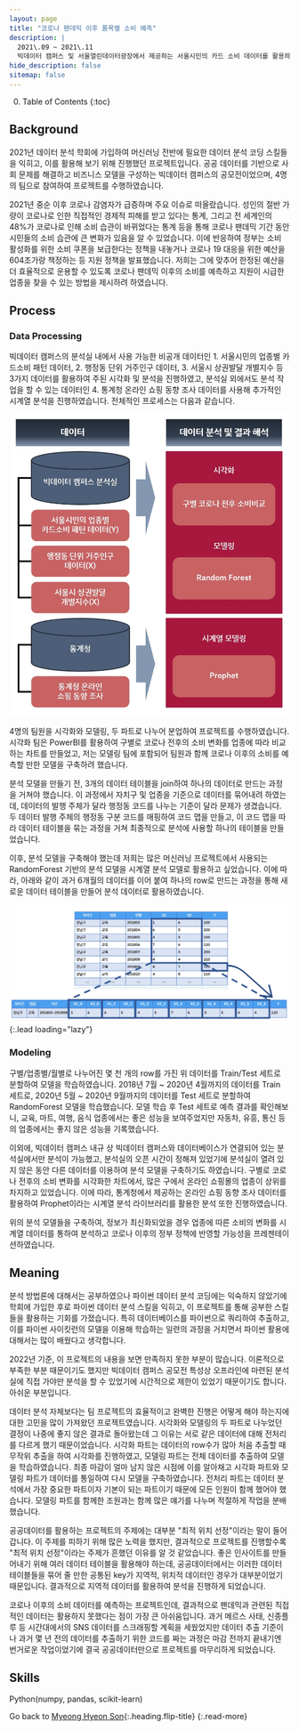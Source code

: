 ```yaml
---
layout: page
title: "코로나 팬데믹 이후 품목별 소비 예측"
description: |
  2021\.09 ~ 2021\.11  
  빅데이터 캠퍼스 및 서울열린데이터광장에서 제공하는 서울시민의 카드 소비 데이터를 활용하여 코로나 이후 품목별 소비를 분석한 팀 프로젝트입니다.
hide_description: false
sitemap: false
---
```


0. Table of Contents
{:toc}

## Background

2021년 데이터 분석 학회에 가입하여 머신러닝 전반에 필요한 데이터 분석 코딩 스킬들을 익히고, 이를 활용해 보기 위해 진행했던 프로젝트입니다. 공공 데이터를 기반으로 사회 문제를 해결하고 비즈니스 모델을 구성하는 빅데이터 캠퍼스의 공모전이었으며, 4명의 팀으로 참여하여 프로젝트를 수행하였습니다. 

2021년 중순 이후 코로나 감염자가 급증하며 주요 이슈로 떠올랐습니다. 성인의 절반 가량이 코로나로 인한 직접적인 경제적 피해를 받고 있다는 통계, 그리고 전 세계인의 48%가 코로나로 인해 소비 습관이 바뀌었다는 통계 등을 통해 코로나 팬데믹 기간 동안 시민들의 소비 습관에 큰 변화가 있음을 알 수 있었습니다. 이에 반응하여 정부는 소비 활성화를 위한 소비 쿠폰을 보급한다는 정책을 내놓거나 코로나 19 대응을 위한 예산을 604조가량 책정하는 등 지원 정책을 발표했습니다. 저희는 그에 맞추어 한정된 예산을 더 효율적으로 운용할 수 있도록 코로나 팬데믹 이후의 소비를 예측하고 지원이 시급한 업종을 찾을 수 있는 방법을 제시하려 하였습니다.


## Process

### Data Processing

빅데이터 캠퍼스의 분석실 내에서 사용 가능한 비공개 데이터인 1. 서울시민의 업종별 카드소비 패턴 데이터, 2. 행정동 단위 거주인구 데이터, 3. 서울시 상권발달 개별지수 등 3가지 데이터를 활용하여 주된 시각화 및 분석을 진행하였고, 분석실 외에서도 분석 작업을 할 수 있는 데이터인 4. 통계청 온라인 쇼핑 동향 조사 데이터를 사용해 추가적인 시계열 분석을 진행하였습니다. 전체적인 프로세스는 다음과 같습니다.

<p align="center">
  <img width="500" src="/assets/img/projects/covid-process-all.jpg">
</p>

4명의 팀원을 시각화와 모델링, 두 파트로 나누어 분업하여 프로젝트를 수행하였습니다. 시각화 팀은 PowerBI를 활용하여 구별로 코로나 전후의 소비 변화를 업종에 따라 비교하는 차트를 만들었고, 저는 모델링 팀에 포함되어 팀원과 함께 코로나 이후의 소비를 예측할 만한 모델을 구축하려 했습니다.

분석 모델을 만들기 전, 3개의 데이터 테이블을 join하여 하나의 데이터로 만드는 과정을 거쳐야 했습니다. 이 과정에서 자치구 및 업종을 기준으로 데이터를 묶어내려 하였는데, 데이터의 발행 주체가 달라 행정동 코드를 나누는 기준이 달라 문제가 생겼습니다. 두 데이터 발행 주체의 행정동 구분 코드를 매핑하여 코드 맵을 만들고, 이 코드 맵을 따라 데이터 테이블을 묶는 과정을 거쳐 최종적으로 분석에 사용할 하나의 테이블을 만들었습니다.

이후, 분석 모델을 구축해야 했는데 저희는 많은 머신러닝 프로젝트에서 사용되는 RandomForest 기반의 분석 모델을 시계열 분석 모델로 활용하고 싶었습니다. 이에 따라, 아래와 같이 과거 6개월의 데이터를 이어 붙여 하나의 row로 만드는 과정을 통해 새로운 데이터 테이블을 만들어 분석 데이터로 활용하였습니다.

![covid-time-series-data](/assets/img/projects/covid-time-series-data.jpg){:.lead loading="lazy"}


### Modeling

구별/업종별/월별로 나누어진 몇 천 개의 row를 가진 위 데이터를 Train/Test 세트로 분할하여 모델을 학습하였습니다. 2018년 7월 ~ 2020년 4월까지의 데이터를 Train 세트로, 2020년 5월 ~ 2020년 9월까지의 데이터를 Test 세트로 분할하여 RandomForest 모델을 학습했습니다. 모델 학습 후 Test 세트로 예측 결과를 확인해보니, 교육, 마트, 여행, 음식 업종에서는 좋은 성능을 보여주었지만 자동차, 유흥, 통신 등의 업종에서는 좋지 않은 성능을 기록했습니다.

이외에, 빅데이터 캠퍼스 내규 상 빅데이터 캠퍼스와 데이터베이스가 연결되어 있는 분석실에서만 분석이 가능했고, 분석실의 오픈 시간이 정해져 있었기에 분석실이 열려 있지 않은 동안 다른 데이터를 이용하여 분석 모델을 구축하기도 하였습니다. 구별로 코로나 전후의 소비 변화를 시각화한 차트에서, 많은 구에서 온라인 쇼핑몰의 업종이 상위를 차지하고 있었습니다. 이에 따라, 통계청에서 제공하는 온라인 쇼핑 동향 조사 데이터를 활용하여 Prophet이라는 시계열 분석 라이브러리를 활용한 분석 또한 진행하였습니다.

위의 분석 모델들을 구축하여, 정보가 최신화되었을 경우 업종에 따른 소비의 변화를 시계열 데이터를 통하여 분석하고 코로나 이후의 정부 정책에 반영할 가능성을 프레젠테이션하였습니다.


## Meaning

분석 방법론에 대해서는 공부하였으나 파이썬 데이터 분석 코딩에는 익숙하지 않았기에 학회에 가입한 후로 파이썬 데이터 분석 스킬을 익히고, 이 프로젝트를 통해 공부한 스킬들을 활용하는 기회를 가졌습니다. 특히 데이터베이스를 파이썬으로 쿼리하여 추출하고, 이를 파이썬 사이킷런의 모델을 이용해 학습하는 일련의 과정을 거치면서 파이썬 활용에 대해서는 많이 배웠다고 생각합니다.

2022년 기준, 이 프로젝트의 내용을 보면 만족하지 못한 부분이 많습니다. 이론적으로 부족한 부분 때문이기도 했지만 빅데이터 캠퍼스 공모전 특성상 오프라인에 마련된 분석실에 직접 가야만 분석을 할 수 있었기에 시간적으로 제한이 있었기 때문이기도 합니다. 아쉬운 부분입니다.

데이터 분석 자체보다는 팀 프로젝트의 효율적이고 완벽한 진행은 어떻게 해야 하는지에 대한 고민을 많이 가져왔던 프로젝트였습니다. 시각화와 모델링의 두 파트로 나누었던 결정이 나중에 좋지 않은 결과로 돌아왔는데 그 이유는 서로 같은 데이터에 대해 전처리를 다르게 했기 때문이었습니다. 시각화 파트는 데이터의 row수가 많아 처음 추출할 때 무작위 추출을 하여 시각화를 진행하였고, 모델링 파트는 전체 데이터를 추출하여 모델을 학습하였습니다. 최종 마감이 얼마 남지 않은 시점에 이를 알아채고 시각화 파트와 모델링 파트가 데이터를 통일하여 다시 모델을 구축하였습니다. 전처리 파트는 데이터 분석에서 가장 중요한 파트이자 기본이 되는 파트이기 때문에 모든 인원이 함께 했어야 했습니다. 모델링 파트를 함께한 조원과는 함께 많은 얘기를 나누며 적절하게 작업을 분배했습니다.

공공데이터를 활용하는 프로젝트의 주제에는 대부분 "최적 위치 선정"이라는 말이 들어갑니다. 이 주제를 피하기 위해 많은 노력을 했지만, 결과적으로 프로젝트를 진행할수록 "최적 위치 선정"이라는 주제가 흔했던 이유를 알 것 같았습니다. 좋은 인사이트를 만들어내기 위해 여러 데이터 테이블을 활용해야 하는데, 공공데이터에서는 이러한 데이터 테이블들을 묶어 줄 만한 공통된 key가 지역적, 위치적 데이터인 경우가 대부분이었기 때문입니다. 결과적으로 지역적 데이터를 활용하여 분석을 진행하게 되었습니다.

코로나 이후의 소비 데이터를 예측하는 프로젝트인데, 결과적으로 팬데믹과 관련된 직접적인 데이터는 활용하지 못했다는 점이 가장 큰 아쉬움입니다. 과거 메르스 사태, 신종플루 등 시간대에서의 SNS 데이터를 스크래핑할 계획을 세웠었지만 데이터 추출 기준이나 과거 몇 년 전의 데이터를 추출하기 위한 코드를 짜는 과정은 마감 전까지 끝내기엔 번거로운 작업이었기에 결국 공공데이터만으로 프로젝트를 마무리하게 되었습니다.



## Skills

Python(numpy, pandas, scikit-learn)


Go back to [Myeong Hyeon Son](/about/){:.heading.flip-title}
{:.read-more}